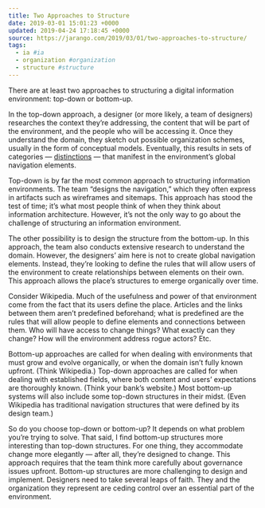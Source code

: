 ```yaml
---
title: Two Approaches to Structure
date: 2019-03-01 15:01:23 +0000
updated: 2019-04-24 17:18:45 +0000
source: https://jarango.com/2019/03/01/two-approaches-to-structure/
tags:
  - ia #ia
  - organization #organization
  - structure #structure
---
```

There are at least two approaches to structuring a digital information environment: top-down or bottom-up.

In the top-down approach, a designer (or more likely, a team of designers) researches the context they’re addressing, the content that will be part of the environment, and the people who will be accessing it. Once they understand the domain, they sketch out possible organization schemes, usually in the form of conceptual models. Eventually, this results in sets of categories — [distinctions][1] — that manifest in the environment’s global navigation elements.

Top-down is by far the most common approach to structuring information environments. The team “designs the navigation,” which they often express in artifacts such as wireframes and sitemaps. This approach has stood the test of time; it’s what most people think of when they think about information architecture. However, it’s not the only way to go about the challenge of structuring an information environment.

The other possibility is to design the structure from the bottom-up. In this approach, the team also conducts extensive research to understand the domain. However, the designers’ aim here is not to create global navigation elements. Instead, they’re looking to define the rules that will allow users of the environment to create relationships between elements on their own. This approach allows the place’s structures to emerge organically over time.

Consider Wikipedia. Much of the usefulness and power of that environment come from the fact that its users define the place. Articles and the links between them aren’t predefined beforehand; what is predefined are the rules that will allow people to define elements and connections between them. Who will have access to change things? What exactly can they change? How will the environment address rogue actors? Etc.

Bottom-up approaches are called for when dealing with environments that must grow and evolve organically, or when the domain isn’t fully known upfront. (Think Wikipedia.) Top-down approaches are called for when dealing with established fields, where both content and users’ expectations are thoroughly known. (Think your bank’s website.) Most bottom-up systems will also include some top-down structures in their midst. (Even Wikipedia has traditional navigation structures that were defined by its design team.)

So do you choose top-down or bottom-up? It depends on what problem you’re trying to solve. That said, I find bottom-up structures more interesting than top-down structures. For one thing, they accommodate change more elegantly — after all, they’re designed to change. This approach requires that the team think more carefully about governance issues upfront. Bottom-up structures are more challenging to design and implement. Designers need to take several leaps of faith. They and the organization they represent are ceding control over an essential part of the environment.

[1]: https://jarango.com/2018/07/12/establishing-meaningful-distinctions/